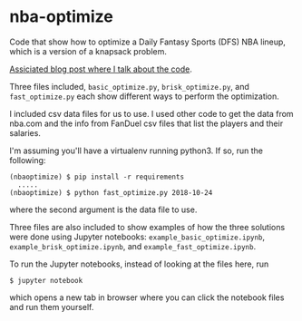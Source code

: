 # nba-optimize

Code that show how to optimize a Daily Fantasy Sports (DFS) NBA lineup, which is a version of a knapsack problem.

[Assiciated blog post where I talk about the code](https://bigishdata.com/2019/07/28/optimizing-a-daily-fantasy-sports-nba-lineup-knapsack-numpy-and-giannis/).

Three files included, `basic_optimize.py`, `brisk_optimize.py`, and `fast_optimize.py` each show different ways to perform the optimization.

I included csv data files for us to use. I used other code to get the data from nba.com and the info from FanDuel csv files that list the players and their salaries.

I'm assuming you'll have a virtualenv running python3. If so, run the following:

```
(nbaoptimize) $ pip install -r requirements
  .....
(nbaoptimize) $ python fast_optimize.py 2018-10-24
```

where the second argument is the data file to use.

Three files are also included to show examples of how the three solutions were done using Jupyter notebooks: `example_basic_optimize.ipynb`, `example_brisk_optimize.ipynb`, and `example_fast_optimize.ipynb`.

To run the Jupyter notebooks, instead of looking at the files here, run
```
$ jupyter notebook
```
which opens a new tab in browser where you can click the notebook files and run them yourself.
